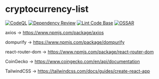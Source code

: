 # cryptocurrency-list

[![CodeQL](https://github.com/milliorn/cryptocurrency-list/actions/workflows/codeql.yml/badge.svg)](https://github.com/milliorn/cryptocurrency-list/actions/workflows/codeql.yml)
[![Dependency Review](https://github.com/milliorn/cryptocurrency-list/actions/workflows/dependency-review.yml/badge.svg)](https://github.com/milliorn/cryptocurrency-list/actions/workflows/dependency-review.yml)
[![Lint Code Base](https://github.com/milliorn/cryptocurrency-list/actions/workflows/super-linter.yml/badge.svg)](https://github.com/milliorn/cryptocurrency-list/actions/workflows/super-linter.yml)
[![OSSAR](https://github.com/milliorn/cryptocurrency-list/actions/workflows/ossar.yml/badge.svg)](https://github.com/milliorn/cryptocurrency-list/actions/workflows/ossar.yml)

axios -> <https://www.npmjs.com/package/axios>

dompurify -> <https://www.npmjs.com/package/dompurify>

react-router-dom -> <https://www.npmjs.com/package/react-router-dom>

CoinGecko -> <https://www.coingecko.com/en/api/documentation>

TailwindCSS -> <https://tailwindcss.com/docs/guides/create-react-app>
